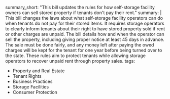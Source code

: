 summary_short: "This bill updates the rules for how self-storage facility owners can sell stored property if tenants don't pay their rent."
summary: |
  This bill changes the laws about what self-storage facility operators can do when tenants do not pay for their stored items. It requires storage operators to clearly inform tenants about their right to have stored property sold if rent or other charges are unpaid. The bill details how and when the operator can sell the property, including giving proper notice at least 45 days in advance. The sale must be done fairly, and any money left after paying the owed charges will be kept for the tenant for one year before being turned over to the state. These rules aim to protect tenants while allowing storage operators to recover unpaid rent through property sales.
tags:
  - Property and Real Estate
  - Tenant Rights
  - Business Practices
  - Storage Facilities
  - Consumer Protection
